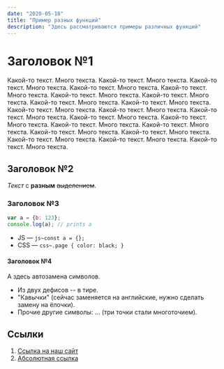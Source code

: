 ```yaml
---
date: "2020-05-18"
title: "Пример разных функций"
description: "Здесь рассматриваются примеры различных функций"
---
```


# Заголовок №1

Какой-то текст. Много текста. Какой-то текст. Много текста. Какой-то текст. Много текста. Какой-то текст. Много текста. Какой-то текст. Много текста. Какой-то текст. Много текста. Какой-то текст. Много текста. Какой-то текст. Много текста. Какой-то текст. Много текста. Какой-то текст. Много текста. Какой-то текст. Много текста. Какой-то текст. Много текста. Какой-то текст. Много текста. Какой-то текст. Много текста. Какой-то текст. Много текста. Какой-то текст. Много текста. Какой-то текст. Много текста. Какой-то текст. Много текста. Какой-то текст. Много текста. Какой-то текст. Много текста. Какой-то текст. Много текста.

## Заголовок №2

*Текст* с **разным** ~~выделением~~.

### Заголовок №3

```js
var a = {b: 123};
console.log(a); // prints a
```

* JS — `js~const a = {};`
* CSS — `css~.page { color: black; }`

#### Заголовок №4

А здесь автозамена символов.

* Из двух дефисов -- в тире.
* "Кавычки" (сейчас заменяется на английские, нужно сделать замену на ёлочки).
* Прочие другие символы: ... (три точки стали многоточием).

## Ссылки

1. [Ссылка на наш сайт](/)
2. [Абсолютная ссылка](https://www.gatsbyjs.org/packages/gatsby-remark-external-links)
